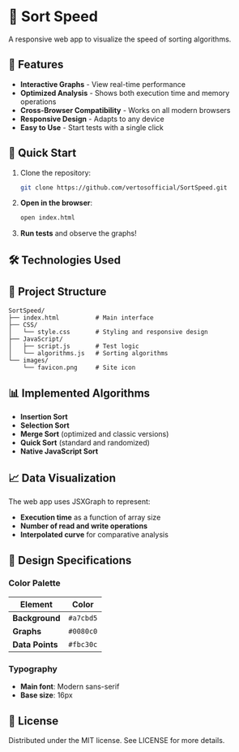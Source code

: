 # 🚀 Sort Speed

A responsive web app to visualize the speed of sorting algorithms.

## 🌟 Features

- **Interactive Graphs** - View real-time performance
- **Optimized Analysis** - Shows both execution time and memory operations
- **Cross-Browser Compatibility** - Works on all modern browsers
- **Responsive Design** - Adapts to any device
- **Easy to Use** - Start tests with a single click

## 🚀 Quick Start

1. Clone the repository:
   ```bash
   git clone https://github.com/vertosofficial/SortSpeed.git
   ```
2. **Open in the browser**:
   ```bash
   open index.html
   ```
3. **Run tests** and observe the graphs!

## 🛠️ Technologies Used

&#x20;  &#x20;

## 📁 Project Structure

```text
SortSpeed/
├── index.html          # Main interface
├── CSS/
│   └── style.css       # Styling and responsive design
├── JavaScript/
│   ├── script.js       # Test logic
│   └── algorithms.js   # Sorting algorithms
└── images/
    └── favicon.png     # Site icon
```

## 📊 Implemented Algorithms

- **Insertion Sort**
- **Selection Sort**
- **Merge Sort** (optimized and classic versions)
- **Quick Sort** (standard and randomized)
- **Native JavaScript Sort**

## 📈 Data Visualization

The web app uses JSXGraph to represent:

- **Execution time** as a function of array size
- **Number of read and write operations**
- **Interpolated curve** for comparative analysis

## 🎨 Design Specifications

### Color Palette

| Element       | Color    |
| -------------- | --------- |
| **Background**     | `#a7cbd5` |
| **Graphs**    | `#0080c0` |
| **Data Points** | `#fbc30c` |

### Typography

- **Main font**: Modern sans-serif
- **Base size**: 16px

## 📄 License

Distributed under the MIT license. See LICENSE for more details.

